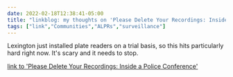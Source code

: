 ```yaml
---
date: 2022-02-18T12:38:41-05:00
title: "linkblog: my thoughts on 'Please Delete Your Recordings: Inside a Police Conference'"
tags: ["link","Communities","ALPRs","surveillance"]
---
```

Lexington just installed plate readers on a trial basis, so this hits particularly hard right now. It's scary and it needs to stop.
 
[link to 'Please Delete Your Recordings: Inside a Police Conference'](https://www.vice.com/en/article/y3vq3w/inside-police-conference-washington-dc-sheriffs-association)
